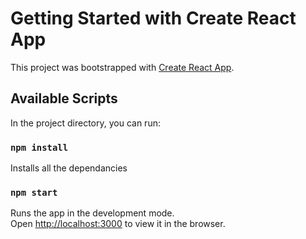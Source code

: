 # Getting Started with Create React App

This project was bootstrapped with [Create React App](https://github.com/facebook/create-react-app).

## Available Scripts

In the project directory, you can run:

### `npm install`

Installs all the dependancies

### `npm start`

Runs the app in the development mode.\
Open [http://localhost:3000](http://localhost:3000) to view it in the browser.
